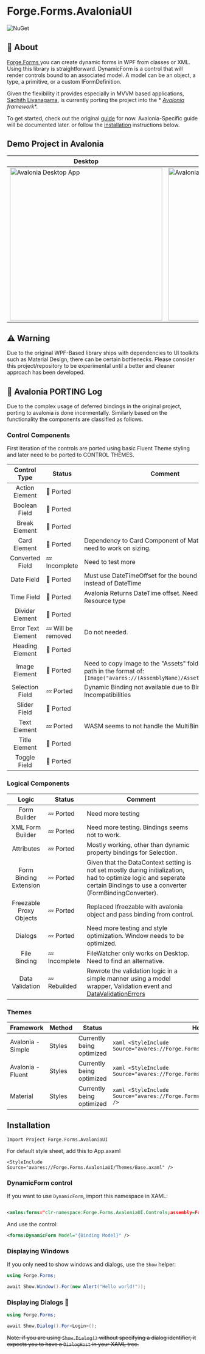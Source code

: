 # Forge.Forms.AvaloniaUI
![NuGet](https://img.shields.io/nuget/v/Forge.Forms.AvaloniaUI.svg)
## 📖 About

[Forge.Forms ](https://github.com/WPF-Forge/Forge.Forms)you can create dynamic forms in WPF from classes or XML.
Using this library is straightforward. DynamicForm is a control that will render controls bound to an associated model.
A model can be an object, a type, a primitive, or a custom IFormDefinition.

Given the flexibility it provides especially in MVVM based
applications, [Sachith Liyanagama](https://github.com/SachiHarshitha), is currently porting the project into the *
*[Avalonia](https://avaloniaui.net/) framework**.

To get started, check out the original [guide](https://wpf-forge.github.io/Forge.Forms/guides/getting-started) for now.
Avalonia-Specific guide will be documented later.
or follow the [installation](#installation) instructions below.

## Demo Project in Avalonia

| **Desktop**                                                                                                                           | **WASM**                                                                                                                                         |
|---------------------------------------------------------------------------------------------------------------------------------------|--------------------------------------------------------------------------------------------------------------------------------------------------|
| <img src="https://github.com/user-attachments/assets/b65363fd-c91a-4a28-9518-2a73703f5b36" title="Avalonia Desktop App" width="400"/> | <img src="https://github.com/user-attachments/assets/c773e661-8458-4755-9d65-17a10c738609" title="Avalonia Webassembly App (WASM)" width="400"/> |

## ⚠️ Warning

Due to the original WPF-Based library ships with dependencies to UI toolkits such as Material Design, there can be
certain bottlenecks.
Please consider this project/repository to be experimental until a better and cleaner approach has been developed.

## 🚀 Avalonia PORTING Log

Due to the complex usage of deferred bindings in the original project, porting to avalonia is done incermentally.
Similarly based on the functionality the components are classified as follows.

### Control Components

First iteration of the controls are ported using basic Fluent Theme styling and later need to be ported to CONTROL
THEMES.

|    Control Type    | Status                 | Comment                                                                                                                                |
|:------------------:|------------------------|----------------------------------------------------------------------------------------------------------------------------------------|
|   Action Element   | :crossed_flags: Ported |                                                                                                                                        |
|   Boolean Field    | :crossed_flags: Ported |                                                                                                                                        |
|   Break Element    | :crossed_flags: Ported |                                                                                                                                        |
|    Card Element    | :crossed_flags: Ported | Dependency to Card Component of Material Design, need to work on sizing.                                                               |
|  Converted Field   | :zzz: Incomplete       | Need to test more                                                                                                                      |
|     Date Field     | :crossed_flags: Ported | Must use DateTimeOffset for the bound properties instead of DateTime                                                                   |
|     Time Field     | :crossed_flags: Ported | Avalonia Returns DateTime offset. Need to change the Resource type                                                                     |
|  Divider Element   | :crossed_flags: Ported |                                                                                                                                        |
| Error Text Element | :zzz: Will be removed  | Do not needed.                                                                                                                         |
|  Heading Element   | :crossed_flags: Ported |                                                                                                                                        |
|   Image Element    | :crossed_flags: Ported | Need to copy image to the "Assets" folder and write path in the format of: ``` [Image("avares://(AssemblyName)/Assets/(filename)")]``` |
|  Selection Field   | :zzz: Ported           | Dynamic Binding not available due to Binding Incompatibilities                                                                         |
|    Slider Field    | :crossed_flags: Ported |                                                                                                                                        |
|    Text Element    | :zzz:  Ported          | WASM seems to not handle the MultiBinding Strings.                                                                                     |
|   Title Element    | :crossed_flags: Ported |                                                                                                                                        |
|    Toggle Field    | :crossed_flags: Ported |                                                                                                                                        |

### Logical Components

|          Logic          | Status           | Comment                                                                                                                                                                                                                                                |
|:-----------------------:|------------------|--------------------------------------------------------------------------------------------------------------------------------------------------------------------------------------------------------------------------------------------------------|
|      Form Builder       | :zzz: Ported     | Need more testing                                                                                                                                                                                                                                      |
|    XML Form Builder     | :zzz: Ported     | Need more testing. Bindings seems not to work.                                                                                                                                                                                                         |
|       Attributes        | :zzz: Ported     | Mostly working, other than dynamic property bindings for Selection.                                                                                                                                                                                    |
| Form Binding Extension  | :zzz: Ported     | Given that the DataContext setting is not set mostly during initialization, had to optimize logic and seperate certain Bindings to use a converter (FormBindingConverter).                                                                             |
| Freezable Proxy Objects | :zzz: Ported     | Replaced Ifreezable with avalonia object and pass binding from control.                                                                                                                                                                                |
|         Dialogs         | :zzz: Ported     | Need more testing and style optimization. Window needs to be optimized.                                                                                                                                                                                |
|      File Binding       | :zzz: Incomplete | FileWatcher only works on Desktop. Need to find an alternative.                                                                                                                                                                                        |
|     Data Validation     | :zzz: Rebuilded  | Rewrote the validation logic in a simple manner using a model wrapper, Validation event and [DataValidationErrors](https://github.com/AvaloniaUI/Avalonia/blob/07f3ad23e49da9ced46b7a68392e78a150622c35/src/Avalonia.Controls/DataValidationErrors.cs) |

### Themes

| Framework         | Method | Status                    | How to Use                                                                                  |
|-------------------|--------|---------------------------|---------------------------------------------------------------------------------------------|
| Avalonia - Simple | Styles | Currently being optimized | ```xaml <StyleInclude Source="avares://Forge.Forms.AvaloniaUI/Themes/Base.axaml" />```      |
| Avalonia - Fluent | Styles | Currently being optimized | ```xaml <StyleInclude Source="avares://Forge.Forms.AvaloniaUI/Themes/Base.axaml" />```      |
| Material          | Styles | Currently being optimized | ```xaml <StyleInclude Source="avares://Forge.Forms.AvaloniaUI/Themes/Material.axaml" /> ``` |

## Installation

```
Import Project Forge.Forms.AvaloniaUI
```

For default style sheet, add this to App.axaml

```xaml
<StyleInclude Source="avares://Forge.Forms.AvaloniaUI/Themes/Base.axaml" />
```

### DynamicForm control

If you want to use `DynamicForm`, import this namespace in XAML:

```xml

<xmlns:forms="clr-namespace:Forge.Forms.AvaloniaUI.Controls;assembly=Forge.Forms"/>
```

And use the control:

```xml
<forms:DynamicForm Model="{Binding Model}" />
```

### Displaying Windows

If you only need to show windows and dialogs, use the `Show` helper:

```csharp
using Forge.Forms;

await Show.Window().For(new Alert("Hello world!"));
```

### Displaying Dialogs 🚧

````csharp
using Forge.Forms;

await Show.Dialog().For<Login>(); 
````

~~Note: if you are using `Show.Dialog()` without specifying a dialog identifier, it expects you to have a `DialogHost`
in your XAML tree.~~
